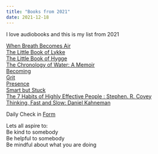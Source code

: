 ```yaml
---
title: "Books from 2021"
date: 2021-12-18
---
```



I love audiobooks and this is my list from 2021  

[When Breath Becomes Air](https://www.barnesandnoble.com/w/when-breath-becomes-air-paul-kalanithi/1121955571)  
[The Little Book of Lykke](https://www.barnesandnoble.com/w/the-little-book-of-lykke-meik-wiking/1126557547?ean=9780062820334&aug=1)  
[The Little Book of Hygge](https://www.barnesandnoble.com/w/the-little-book-of-hygge-meik-wiking/1124178356?ean=9780062658807)  
[The Chronology of Water: A Memoir](https://www.barnesandnoble.com/w/chronology-of-water-lidia-yuknavitch/1100126084?ean=9780979018831)  
[Becoming](https://www.barnesandnoble.com/w/becoming-michelle-obama/1128038172?ean=9781524763145)  
[Grit](https://www.barnesandnoble.com/w/grit-angela-duckworth/1122569881?ean=9781501111112)  
[Presence](https://www.barnesandnoble.com/w/presence-amy-cuddy/1121319723?ean=9780316256582)  
[Smart but Stuck](https://www.barnesandnoble.com/w/smart-but-stuck-thomas-e-brown/1117481840?ean=9781118279281)  
[The 7 Habits of Highly Effective People : Stephen. R. Covey](https://www.barnesandnoble.com/w/7-habits-of-highly-effective-people-personal-workbook-stephen-r-covey/1100574502?ean=9780743250979)  
[Thinking, Fast and Slow:  Daniel Kahneman](https://www.barnesandnoble.com/w/thinking-fast-and-slow-daniel-kahneman/1100169801?ean=9780374533557)  


Daily Check in [Form](https://forms.gle/BRA4EH2sMoZdLPgE8)

Lets all aspire to:  
Be kind to somebody  
Be helpful to somebody  
Be mindful about what you are doing
